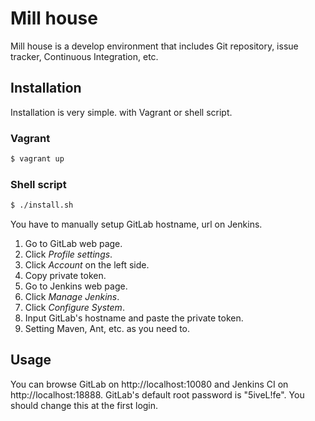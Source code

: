 Mill house
==========

Mill house is a develop environment that includes Git repository, issue tracker, Continuous Integration, etc.


Installation
------------

Installation is very simple. with Vagrant or shell script.


### Vagrant

```sh
$ vagrant up
```


### Shell script

```sh
$ ./install.sh
```

You have to manually setup GitLab hostname, url on Jenkins.

1. Go to GitLab web page.
2. Click _Profile settings_.
3. Click _Account_ on the left side.
4. Copy private token.
5. Go to Jenkins web page.
6. Click _Manage Jenkins_.
7. Click _Configure System_.
8. Input GitLab's hostname and paste the private token.
9. Setting Maven, Ant, etc. as you need to.


Usage
-----

You can browse GitLab on http://localhost:10080 and Jenkins CI on http://localhost:18888.
GitLab's default root password is "5iveL!fe". You should change this at the first login.
